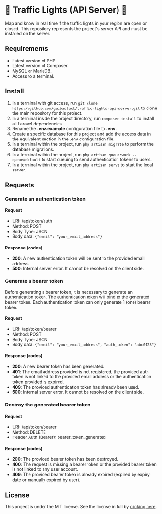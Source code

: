 <h1>
    🚦 Traffic Lights (API Server) 🚦
</h1>

<p>
    Map and know in real time if the traffic lights in your
    region are open or closed. This repository represents the 
    project's server API and must be installed on the server.
</p>

<h2>Requirements</h2>

<ul>
    <li>
        Latest version of PHP.
    </li>
    <li>
        Latest version of Composer.
    </li>
    <li>
        MySQL or MariaDB.
    </li>
    <li>
        Access to a terminal.
    </li>
</ul>

<h2>
    Install
</h2>

<ol>
    <li>
        In a terminal with git access, run <code>git clone https://github.com/guibastack/traffic-lights-api-server.git</code> to clone the main
        repository for this project.
    </li>
    <li>
        In a terminal inside the project directory, run <code>composer install</code> 
        to install all Laravel dependencies.
    </li>
    <li>
        Rename the <b>.env.example</b> configuration file to <b>.env</b>.
    </li>
    <li>
        Create a specific database for this project and add the access 
        data in the equivalent section in the .env configuration file.
    </li>
    <li>
        In a terminal within the project, run <code>php artisan migrate</code>
        to perform the database migrations.
    </li>
    <li>
        In a terminal within the project, run 
        <code>php artisan queue:work --queue=default</code> to
        start queuing to send authentication tokens to users.
    </li>
    <li>
        In a terminal within the project, run 
        <code>php artisan serve</code> to start the local
        server.
    </li>
</ol>

<h2>
    Requests
</h2>

<h3>
    Generate an authentication token
</h3>

<h4>
    Request
</h4>
<ul>
    <li>URI: /api/token/auth</li>
    <li>Method: POST</li>
    <li>Body Type: JSON</li>
    <li>Body data: <code>{"email": "your_email_address"}</code></li>
</ul>
<h4>
    Response (codes)
</h4>
<ul>
    <li>
        <b>200</b>: A new authentication token will be sent to the
        provided email address.
    </li>
    <li>
        <b>500</b>: Internal server error. It cannot be resolved 
        on the client side.
    </li>
</ul>

<h3>
    Generate a bearer token
</h3>
<p>
    Before generating a bearer token, it is necessary 
    to generate an authentication token. The authentication
    token will bind to the generated bearer token. Each
    authentication token can only generate 1 (one)
    bearer token.
</p>

<h4>
    Request
</h4>
<ul>
    <li>URI: /api/token/bearer</li>
    <li>Method: POST</li>
    <li>Body Type: JSON</li>
    <li>Body data: <code>{"email": "your_email_address", "auth_token": "abc0123"}</code></li>
</ul>
<h4>
    Response (codes)
</h4>
<ul>
    <li>
        <b>200</b>: A new bearer token has been generated.
    </li>
    <li>
        <b>401</b>: The email address provided is not registered,
        the provided auth token is not linked to the provided
        email address or the authentication token provided is
        expired.
    </li>
    <li>
        <b>409</b>: The provided authentication token has already
        been used.
    </li>
    <li>
        <b>500</b>: Internal server error. It cannot be resolved 
        on the client side.
    </li>
</ul>

<h3>
    Destroy the generated bearer token
</h3>

<h4>
    Request
</h4>
<ul>
    <li>URI: /api/token/bearer</li>
    <li>Method: DELETE</li>
    <li>Header Auth (Bearer): bearer_token_generated</li>
</ul>
<h4>
    Response (codes)
</h4>
<ul>
    <li>
        <b>200</b>: The provided bearer token has been
        destroyed.
    </li>
    <li>
        <b>400</b>: The request is missing a bearer token
        or the provided bearer token is not linked to
        any user account.
    </li>
    <li>
        <b>409</b>: The provided bearer token is already
        expired (expired by expiry date or manually expired
        by user).
    </li>
</ul>

<h2>
    License
</h2>
<p>
    This project is under the MIT license. See
    the license in full by <a href="https://github.com/guibastack/traffic-lights-api-server/blob/main/LICENSE">clicking here</a>.
</p>
